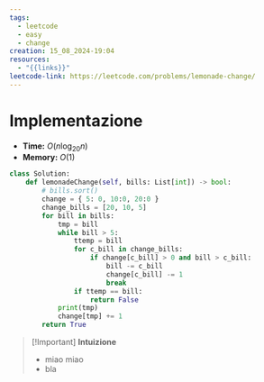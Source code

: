 ```yaml
---
tags:
  - leetcode
  - easy
  - change
creation: 15_08_2024-19:04
resources:
  - "{{links}}"
leetcode-link: https://leetcode.com/problems/lemonade-change/
---
```

# Implementazione

- **Time:** $O(n \log_{20}n)$
- **Memory:** $O(1)$

```python
class Solution:
    def lemonadeChange(self, bills: List[int]) -> bool:
        # bills.sort()
        change = { 5: 0, 10:0, 20:0 }
        change_bills = [20, 10, 5]
        for bill in bills:
            tmp = bill
            while bill > 5:
                ttemp = bill
                for c_bill in change_bills:
                    if change[c_bill] > 0 and bill > c_bill:
                        bill -= c_bill
                        change[c_bill] -= 1
                        break
                if ttemp == bill:
                    return False
            print(tmp)
            change[tmp] += 1
        return True    
```

>[!Important] **Intuizione**
> - miao miao
> - bla
